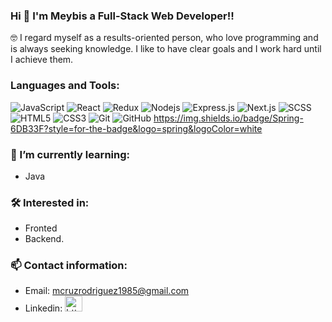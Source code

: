 ### Hi 👋 I'm Meybis a Full-Stack Web Developer!!    

🤓 I regard myself as a results-oriented person, who love programming and is always seeking knowledge. I like to have clear goals and I work hard until I achieve them.

<h3 align="left">Languages and Tools:</h3> 
 
![JavaScript](https://img.shields.io/badge/-JavaScript-black?style=flat-square&logo=javascript)
![React](https://img.shields.io/badge/-React-black?style=flat-square&logo=react)
![Redux](https://img.shields.io/badge/-Redux-black?style=flat-square&logo=Redux)
![Nodejs](https://img.shields.io/badge/-Nodejs-black?style=flat-square&logo=Node.js)
![Express.js](https://img.shields.io/badge/-Express-black?style=flat-square&logo=expressjs)
![Next.js](https://img.shields.io/badge/-Next-black?style=flat-square&logo=Next.js)
![SCSS](https://img.shields.io/badge/-SCSS-black?style=flat-square&logo=SASS)
![HTML5](https://img.shields.io/badge/-HTML5-black?style=flat-square&logo=html5&logoColor=white)
![CSS3](https://img.shields.io/badge/-CSS3-black?style=flat-square&logo=css3)
![Git](https://img.shields.io/badge/-Git-black?style=flat-square&logo=git)
![GitHub](https://img.shields.io/badge/-GitHub-black?style=flat-square&logo=github)
https://img.shields.io/badge/Spring-6DB33F?style=for-the-badge&logo=spring&logoColor=white


<h3 align="left">🌱 I’m currently learning:</h3> 

- Java


<h3 align="left">🛠 Interested in:</h3>

- Fronted
- Backend.



<h3 align="left"> 📫 Contact information:</h3>

- Email:  <a href="mailto:mcruzrodriguez1985@gmail.com">mcruzrodriguez1985@gmail.com</a>
- Linkedin:
<a href="https://www.linkedin.com/in/meybis-cruz-rodriguez-5335b8234/" target="blank"><img  src="https://raw.githubusercontent.com/rahuldkjain/github-profile-readme-generator/master/src/images/icons/Social/linked-in-alt.svg" alt="https://www.linkedin.com/in/meybis-cruz-rodriguez-5335b8234/" height="25" width="28" /></a>


<!--
**mcruzr85/mcruzr85** is a ✨ _special_ ✨ repository because its `README.md` (this file) appears on your GitHub profile.

Here are some ideas to get you started:

- 🔭 I’m currently working on ...
- 🌱 I’m currently learning ...
- 👯 I’m looking to collaborate on ...
- 🤔 I’m looking for help with ...
- 💬 Ask me about ...
- 📫 How to reach me: ...
- 😄 Pronouns: ...
- ⚡ Fun fact: ...
-->
